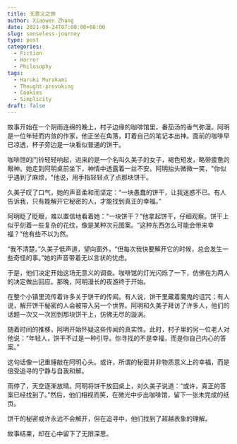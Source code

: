 ```yaml
---
title: 无意义之旅
author: Xiaowen Zhang
date: 2021-09-24T07:00:00+08:00
slug: senseless-journey
type: post
categories:
  - Fiction
  - Horror
  - Philosophy
tags:
  - Haruki Murakami
  - Thought-provoking
  - Cookies
  - Simplicity
draft: false
---
```


故事开始在一个阴雨连绵的晚上，村子边缘的咖啡馆里，番茄汤的香气弥漫。阿明是一位年轻而内敛的作家，他正坐在角落，盯着自己的笔记本出神。面前的咖啡早已凉透，杯子旁边是一块看似普通的饼干。

咖啡馆的门铃轻轻响起，进来的是一个名叫久美子的女子，褐色短发，略带疲惫的眼神。她走到阿明桌前坐下，神情中透露着一丝不安。阿明抬头微微一笑，"你似乎遇到了麻烦，"他说，用手指轻轻点了点那块饼干。

久美子叹了口气，她的声音柔和而坚定：“一块愚蠢的饼干，让我迷惑不已。有人告诉我，只有能解开它秘密的人，才能找到真正的幸福。”

阿明眨了眨眼，难以置信地看着她：“一块饼干？”他拿起饼干，仔细观察。饼干上似乎刻着一些复杂的花纹，像是某种次元图案。“这种东西怎么可能会带来幸福？”他有些不以为然。

“我不清楚。”久美子低声道，望向窗外，“但每次我快要解开它的时候，总会发生一些奇怪的事。”她的声音带着无以言状的忧虑。

于是，他们决定开始这场无意义的调查。咖啡馆的灯光闪烁了一下，仿佛在为两人的决定做出回应。那晚，阿明漫长的夜游终于开始。

在整个小镇里流传着许多关于饼干的传闻。有人说，饼干里藏着魔鬼的诅咒；有人说，解开饼干秘密的人会被带入另一个世界。阿明和久美子拜访了许多人，他们的话题一次又一次回到那块饼干上，仿佛无尽的漩涡。

随着时间的推移，阿明开始怀疑这些传闻的真实性。此时，村子里的另一位老人对他说：“年轻人，饼干不过是一种引导。你寻找的不是幸福，而是你自己内心的答案。”

这句话像一记重锤敲在阿明心头。或许，所谓的秘密并非物质意义上的幸福，而是倍受追寻的宁静与自我和解。

雨停了，天空逐渐放晴。阿明将饼干放回桌上，对久美子说道：“或许，真正的答案已经找到了。”然后，他们相视而笑，在微光中步出咖啡馆，留下一张未完成的纸页。

饼干的秘密或许永远不会解开，但在追寻中，他们找到了超越表象的理解。

故事结束，却在心中留下了无限深思。